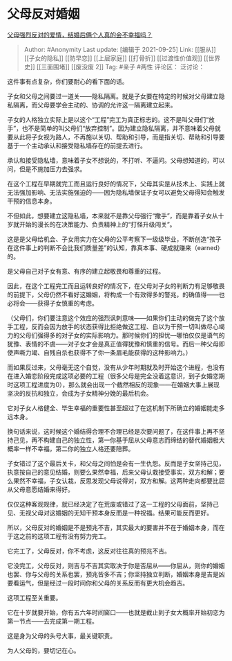 # 父母反对婚姻
[父母强烈反对的爱情，结婚后俩个人真的会不幸福吗？](https://www.zhihu.com/question/321352056/answer/2138804634)

> Author: #Anonymity
> Last update: [编辑于 2021-09-25]
> Link: [[服从]] [[子女的隐私]] [[防早恋]] [[上层家庭]] [[打骨折]] [[过渡性价值观]] [[世界史]] [[三面围堵]] [[废没废 2]]
> Tag: #亲子 #两性
> 评论区：
> 泛讨论：

这件事有点复杂，你们要耐心的看下面的话。

子女和父母之间要过一道关——隐私隔离。就是子女要在特定的时候对父母建立隐私隔离，而父母要学会主动的、协调的允许这一隔离建立起来。

子女的人格独立实际上是以这个“工程”完工为真正标志的。这不是叫父母们“放手”，也不是简单的叫父母们“放弃控制”。因为建立隐私隔离，并不意味着父母就要从此将子女视为路人，不再施以关切、帮助和引导，而是指关切、帮助和引导要基于一个主动承认和接受隐私墙存在的前提去进行。

承认和接受隐私墙，意味着子女不想说的，不打听、不逼问。父母想知道的，可以问，但是不施加压力去强求。

在这个工程在早期就完工而且运行良好的情况下，父母其实是从技术上、实践上就无法强加影响、无法实施强迫的——因为隐私墙保证子女可以避免父母得知会触发干预的信息本身。

不但如此，想要建立这隐私墙，本来就不是靠父母强行“撒手”，而是靠着子女从十岁就开始的漫长的在决策能力、负责精神上的“打怪升级闯关”。

这是是父母给机会、子女用实力在父母的公平考察下一级级毕业，不断创造“孩子在这件事上的判断不会比我们质量差”的认知，靠真本事、硬成就赚来（earned）的。

是父母自己对子女有意、有序的建立起敬畏和尊重的过程。

因此，在这个工程完工而且运转良好的情况下，在父母对子女的判断力有足够敬畏的前提下，父母仍然不看好这婚姻，将构成一个有效得多的警兆，的确值得——也必将会——获得子女慎重的考虑。

（父母们，你们要注意这个效应的强烈讽刺意味——如果你们主动的做完了这个放手工程，反而会因为放手的状态获得比拒绝做这工程、自以为干预一切叫做尽心竭力的父母们强得多的对子女的实际影响力。那时候你们的担忧—哪怕仅仅是语气的犹豫、表情的不虞——对子女才会是真正值得犹豫和慎重的信号。而后一种父母即使声嘶力竭、自残自杀也获得不了你一条眉毛能获得的这种影响力。）

而如果反过来，父母毫无这个自觉，没有从少年时期就及时开始这个进程，也没有在进入婚恋阶段完成这项必要的工程（很多父母是完全没着这意识，到子女婚恋期时这项工程进度为0），那么就会出现一个截然相反的现象——在婚姻大事上展现坚决的反抗和独立，会成为子女精神分娩的最后机会。

它对子女人格健全、毕生幸福的重要性甚至超过了在这机制下所确立的婚姻能走多远本身。

换句话来说，这时候这个婚结得合理不合理已经是次要问题了，在这件事上再不坚持己见，再不构建自己的独立性，第一你基于屈从父母意志而缔结的替代婚姻极大概率一样不幸福，第二你的独立人格还要陪葬。

子女错过了这个最后关卡，和父母之间怕是会有一生仇怨。反而是子女坚持己见，执意按自己的意见结婚，则要么果然幸福，后来父母认栽接受事实，双方和解；要么果然不幸福，子女认栽，反思发现父母说得对，双方和解。这两种走向都要比屈从父母意愿结婚来得好。

仅仅这种客观规律，就已经决定了在荒废或错过了这一工程的父母面前，坚持己见、无视父母对这婚姻的无知干预本身反而是一种祝福。结果可能反而更好。

所以，父母反对的婚姻是不是预兆不吉，其实最大的要害并不在于婚姻本身，而在于这之前的这项工程有没有努力完工。

它完工了，父母反对，你不考虑，这反对往往真的预兆不吉。

它没完工，父母反对，则吉与不吉其实取决于你是否屈从——你屈从，则你的婚姻也罢、你与父母的关系也罢，预兆皆多不吉；你坚持独立判断，婚姻本身是吉是凶要看运气，但是经过一段时间你和父母的关系反而有更大机会趋吉。

这项工程至关重要。

它在十岁就要开始，你有五六年时间窗口——也就是截止到子女大概率开始初恋为第一节点——去完成第一期工程。

这是身为父母的头号大事，最关键职责。

为人父母的，要切记在心。

